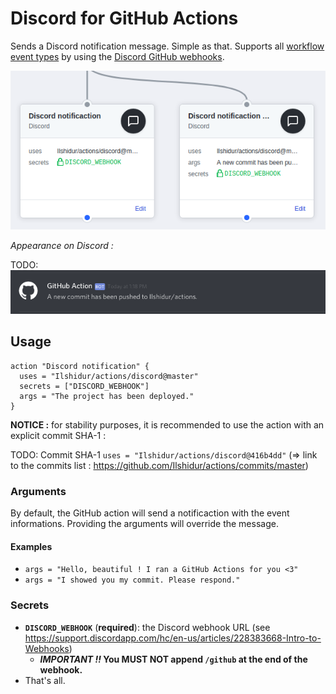# Discord for GitHub Actions

Sends a Discord notification message. Simple as that.
Supports all [workflow event types](https://developer.github.com/webhooks/#events) by using the [Discord GitHub webhooks](https://discordapp.com/developers/docs/resources/webhook#execute-githubcompatible-webhook).

![GitHub Action](action.png "GitHub Action")

*Appearance on Discord :*

TODO:
![Discord message](discord.png "Discord message")

## Usage

```
action "Discord notification" {
  uses = "Ilshidur/actions/discord@master"
  secrets = ["DISCORD_WEBHOOK"]
  args = "The project has been deployed."
}
```

**NOTICE :** for stability purposes, it is recommended to use the action with an explicit commit SHA-1 :

TODO: Commit SHA-1
`uses = "Ilshidur/actions/discord@416b4dd"` (=> link to the commits list : https://github.com/Ilshidur/actions/commits/master)

### Arguments

By default, the GitHub action will send a notificaction with the event informations. Providing the arguments will override the message.

#### Examples

* `args = "Hello, beautiful ! I ran a GitHub Actions for you <3"`
* `args = "I showed you my commit. Please respond."`

### Secrets

* **`DISCORD_WEBHOOK`** (**required**): the Discord webhook URL (see https://support.discordapp.com/hc/en-us/articles/228383668-Intro-to-Webhooks)
  * ***IMPORTANT !!* You MUST NOT append `/github` at the end of the webhook.**
* That's all.
